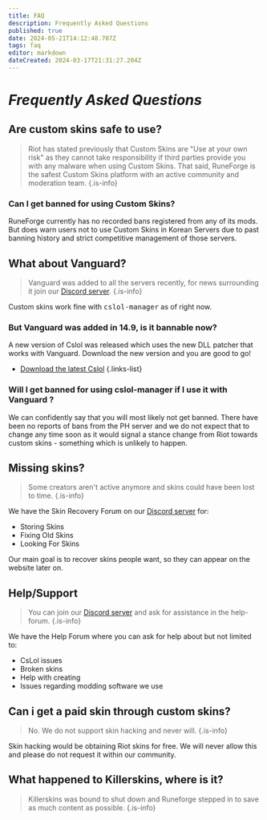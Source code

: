 ```yaml
---
title: FAQ
description: Frequently Asked Questions
published: true
date: 2024-05-21T14:12:48.707Z
tags: faq
editor: markdown
dateCreated: 2024-03-17T21:31:27.204Z
---
```


# *Frequently Asked Questions*

## Are custom skins safe to use?
> Riot has stated previously that Custom Skins are "Use at your own risk" as they cannot take responsibility if third parties provide you with any malware when using Custom Skins. 
That said, RuneForge is the safest Custom Skins platform with an active community and moderation team. 
{.is-info}

### Can I get banned for using Custom Skins?
RuneForge currently has no recorded bans registered from any of its mods. But does warn users not to use Custom Skins in Korean Servers due to past banning history and strict competitive management of those servers.
## What about Vanguard?
> Vanguard was added to all the servers recently, for news surrounding it join our <a href="https://www.discord.gg/runeforge">Discord server</a>.
{.is-info}

Custom skins work fine with <kbd>cslol-manager</kbd> as of right now.


### But Vanguard was added in 14.9, is it bannable now?
A new version of Cslol was released which uses the new DLL patcher that works with Vanguard.
Download the new version and you are good to go!
- [Download the latest Cslol](https://github.com/LeagueToolkit/cslol-manager/releases)
{.links-list}

### Will I get banned for using cslol-manager if I use it with Vanguard ?
We can confidently say that you will most likely not get banned. There have been no reports of bans from the PH server and we do not expect that to change any time soon as it would signal a stance change from Riot towards custom skins - something which is unlikely to happen.


## Missing skins?
> Some creators aren't active anymore and skins could have been lost to time.
{.is-info}

We have the Skin Recovery Forum on our <a href="https://www.discord.gg/runeforge">Discord server</a> for:
- Storing Skins
- Fixing Old Skins
- Looking For Skins

Our main goal is to recover skins people want, so they can appear on the website later on.

## Help/Support
> You can join our <a href="https://www.discord.gg/runeforge">Discord server</a> and ask for assistance in the help-forum.
{.is-info}

We have the Help Forum where you can ask for help about but not limited to:
- CsLol issues
- Broken skins
- Help with creating
- Issues regarding modding software we use


## Can i get a paid skin through custom skins?
> No. We do not support skin hacking and never will.
{.is-info}

Skin hacking would be obtaining Riot skins for free. We will never allow this and please do not request it within our community.
## What happened to Killerskins, where is it?
> Killerskins was bound to shut down and Runeforge stepped in to save as much content as possible.
{.is-info}